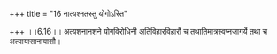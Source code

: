 +++
title = "16 नात्यश्नतस्तु योगोऽस्ति"

+++
।।6.16।। अत्यशनानशने योगविरोधिनी अतिविहारविहारौ च तथातिमात्रस्वप्नजागर्ये
तथा च अत्यायासानायासौ।
